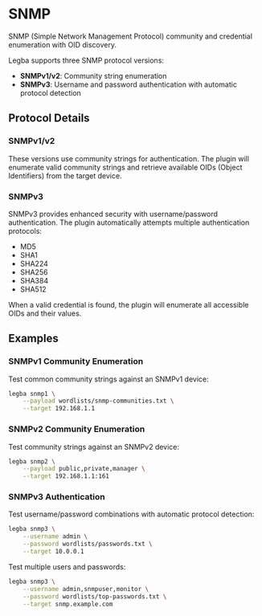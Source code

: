 # SNMP

SNMP (Simple Network Management Protocol) community and credential enumeration with OID discovery.

Legba supports three SNMP protocol versions:
- **SNMPv1/v2**: Community string enumeration
- **SNMPv3**: Username and password authentication with automatic protocol detection

## Protocol Details

### SNMPv1/v2
These versions use community strings for authentication. The plugin will enumerate valid community strings and retrieve available OIDs (Object Identifiers) from the target device.

### SNMPv3
SNMPv3 provides enhanced security with username/password authentication. The plugin automatically attempts multiple authentication protocols:
- MD5
- SHA1
- SHA224
- SHA256
- SHA384
- SHA512

When a valid credential is found, the plugin will enumerate all accessible OIDs and their values.

## Examples

### SNMPv1 Community Enumeration

Test common community strings against an SNMPv1 device:

```sh
legba snmp1 \
    --payload wordlists/snmp-communities.txt \
    --target 192.168.1.1
```

### SNMPv2 Community Enumeration

Test community strings against an SNMPv2 device:

```sh
legba snmp2 \
    --payload public,private,manager \
    --target 192.168.1.1:161
```

### SNMPv3 Authentication

Test username/password combinations with automatic protocol detection:

```sh
legba snmp3 \
    --username admin \
    --password wordlists/passwords.txt \
    --target 10.0.0.1
```

Test multiple users and passwords:

```sh
legba snmp3 \
    --username admin,snmpuser,monitor \
    --password wordlists/top-passwords.txt \
    --target snmp.example.com
```